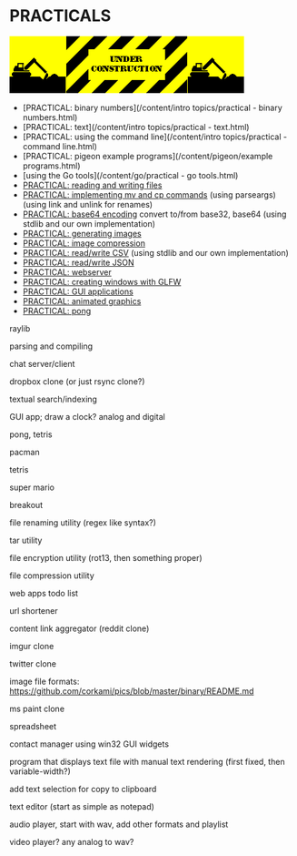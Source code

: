 # PRACTICALS

![under construction](/static/images/construction.gif)

 - [PRACTICAL: binary numbers](/content/intro topics/practical - binary numbers.html) 
 - [PRACTICAL: text](/content/intro topics/practical - text.html)
 - [PRACTICAL: using the command line](/content/intro topics/practical - command line.html)
 - [PRACTICAL: pigeon example programs](/content/pigeon/example programs.html)
 - [using the Go tools](/content/go/practical - go tools.html)
 - [PRACTICAL: reading and writing files](/content/practicals/)
 - [PRACTICAL: implementing mv and cp commands](/content/practicals/) (using parseargs) (using link and unlink for renames)
 - [PRACTICAL: base64 encoding](/content/practicals/) convert to/from base32, base64 (using stdlib and our own implementation)
 - [PRACTICAL: generating images](/content/practicals)
 - [PRACTICAL: image compression](/content/practicals/)
 - [PRACTICAL: read/write CSV](/content/practicals/)  (using stdlib and our own implementation)
 - [PRACTICAL: read/write JSON](/content/practicals/)
 - [PRACTICAL: webserver](/content/practicals/)
 - [PRACTICAL: creating windows with GLFW](/content/practicals/)
 - [PRACTICAL: GUI applications](/content/practicals/)
 - [PRACTICAL: animated graphics](/content/practicals/)
 - [PRACTICAL: pong](/content/practicals/)

raylib





parsing and compiling

chat server/client

dropbox clone (or just rsync clone?)




textual search/indexing

GUI app; draw a clock? analog and digital

pong, tetris

pacman

tetris

super mario

breakout

file renaming utility (regex like syntax?)

tar utility

file encryption utility (rot13, then something proper)

file compression utility



web apps todo list

url shortener




content link aggregator (reddit clone)

imgur clone

twitter clone

image file formats: https://github.com/corkami/pics/blob/master/binary/README.md

ms paint clone


spreadsheet

contact manager using win32 GUI widgets




program that displays text file with manual text rendering (first fixed, then variable-width?)

add text selection for copy to clipboard

text editor (start as simple as notepad)

audio player, start with wav, add other formats and playlist

video player? any analog to wav?